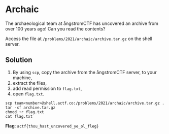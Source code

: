# Archaic
The archaeological team at ångstromCTF has uncovered an archive from over 100 years ago! Can you read the contents?

Access the file at `/problems/2021/archaic/archive.tar.gz` on the shell server.
## Solution
1. By using `scp`, copy the archive from the ångstromCTF server, to your machine,
2. extract the files,
3. add read permission to `flag.txt`,
4. open `flag.txt`.
```shell
scp team<number>@shell.actf.co:/problems/2021/archaic/archive.tar.gz .
tar -xf archive.tar.gz
chmod +r flag.txt
cat flag.txt
```
**Flag**: `actf{thou_hast_uncovered_ye_ol_fleg}`
